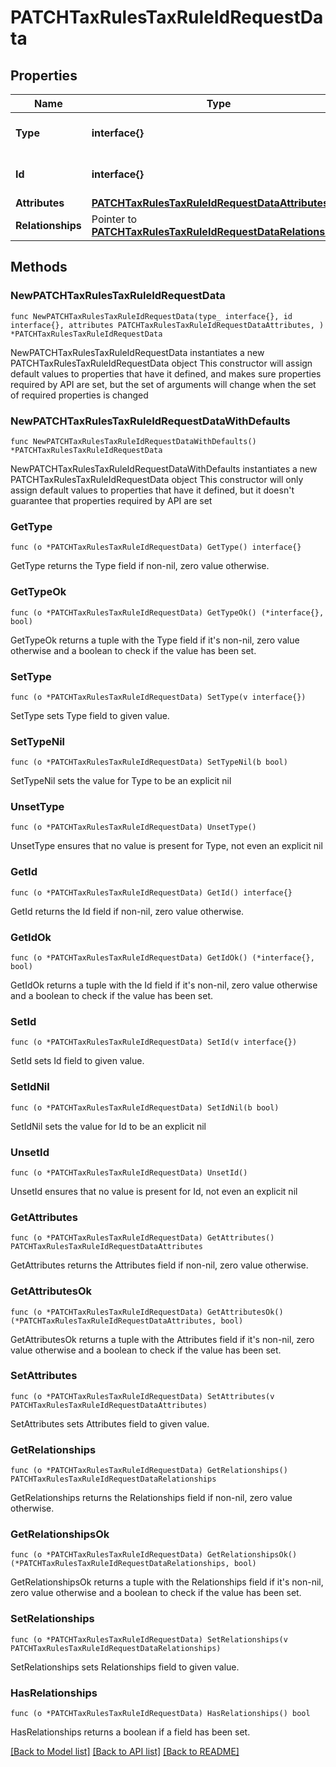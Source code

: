 # PATCHTaxRulesTaxRuleIdRequestData

## Properties

Name | Type | Description | Notes
------------ | ------------- | ------------- | -------------
**Type** | **interface{}** | The resource&#39;s type | 
**Id** | **interface{}** | The resource&#39;s id | 
**Attributes** | [**PATCHTaxRulesTaxRuleIdRequestDataAttributes**](PATCHTaxRulesTaxRuleIdRequestDataAttributes.md) |  | 
**Relationships** | Pointer to [**PATCHTaxRulesTaxRuleIdRequestDataRelationships**](PATCHTaxRulesTaxRuleIdRequestDataRelationships.md) |  | [optional] 

## Methods

### NewPATCHTaxRulesTaxRuleIdRequestData

`func NewPATCHTaxRulesTaxRuleIdRequestData(type_ interface{}, id interface{}, attributes PATCHTaxRulesTaxRuleIdRequestDataAttributes, ) *PATCHTaxRulesTaxRuleIdRequestData`

NewPATCHTaxRulesTaxRuleIdRequestData instantiates a new PATCHTaxRulesTaxRuleIdRequestData object
This constructor will assign default values to properties that have it defined,
and makes sure properties required by API are set, but the set of arguments
will change when the set of required properties is changed

### NewPATCHTaxRulesTaxRuleIdRequestDataWithDefaults

`func NewPATCHTaxRulesTaxRuleIdRequestDataWithDefaults() *PATCHTaxRulesTaxRuleIdRequestData`

NewPATCHTaxRulesTaxRuleIdRequestDataWithDefaults instantiates a new PATCHTaxRulesTaxRuleIdRequestData object
This constructor will only assign default values to properties that have it defined,
but it doesn't guarantee that properties required by API are set

### GetType

`func (o *PATCHTaxRulesTaxRuleIdRequestData) GetType() interface{}`

GetType returns the Type field if non-nil, zero value otherwise.

### GetTypeOk

`func (o *PATCHTaxRulesTaxRuleIdRequestData) GetTypeOk() (*interface{}, bool)`

GetTypeOk returns a tuple with the Type field if it's non-nil, zero value otherwise
and a boolean to check if the value has been set.

### SetType

`func (o *PATCHTaxRulesTaxRuleIdRequestData) SetType(v interface{})`

SetType sets Type field to given value.


### SetTypeNil

`func (o *PATCHTaxRulesTaxRuleIdRequestData) SetTypeNil(b bool)`

 SetTypeNil sets the value for Type to be an explicit nil

### UnsetType
`func (o *PATCHTaxRulesTaxRuleIdRequestData) UnsetType()`

UnsetType ensures that no value is present for Type, not even an explicit nil
### GetId

`func (o *PATCHTaxRulesTaxRuleIdRequestData) GetId() interface{}`

GetId returns the Id field if non-nil, zero value otherwise.

### GetIdOk

`func (o *PATCHTaxRulesTaxRuleIdRequestData) GetIdOk() (*interface{}, bool)`

GetIdOk returns a tuple with the Id field if it's non-nil, zero value otherwise
and a boolean to check if the value has been set.

### SetId

`func (o *PATCHTaxRulesTaxRuleIdRequestData) SetId(v interface{})`

SetId sets Id field to given value.


### SetIdNil

`func (o *PATCHTaxRulesTaxRuleIdRequestData) SetIdNil(b bool)`

 SetIdNil sets the value for Id to be an explicit nil

### UnsetId
`func (o *PATCHTaxRulesTaxRuleIdRequestData) UnsetId()`

UnsetId ensures that no value is present for Id, not even an explicit nil
### GetAttributes

`func (o *PATCHTaxRulesTaxRuleIdRequestData) GetAttributes() PATCHTaxRulesTaxRuleIdRequestDataAttributes`

GetAttributes returns the Attributes field if non-nil, zero value otherwise.

### GetAttributesOk

`func (o *PATCHTaxRulesTaxRuleIdRequestData) GetAttributesOk() (*PATCHTaxRulesTaxRuleIdRequestDataAttributes, bool)`

GetAttributesOk returns a tuple with the Attributes field if it's non-nil, zero value otherwise
and a boolean to check if the value has been set.

### SetAttributes

`func (o *PATCHTaxRulesTaxRuleIdRequestData) SetAttributes(v PATCHTaxRulesTaxRuleIdRequestDataAttributes)`

SetAttributes sets Attributes field to given value.


### GetRelationships

`func (o *PATCHTaxRulesTaxRuleIdRequestData) GetRelationships() PATCHTaxRulesTaxRuleIdRequestDataRelationships`

GetRelationships returns the Relationships field if non-nil, zero value otherwise.

### GetRelationshipsOk

`func (o *PATCHTaxRulesTaxRuleIdRequestData) GetRelationshipsOk() (*PATCHTaxRulesTaxRuleIdRequestDataRelationships, bool)`

GetRelationshipsOk returns a tuple with the Relationships field if it's non-nil, zero value otherwise
and a boolean to check if the value has been set.

### SetRelationships

`func (o *PATCHTaxRulesTaxRuleIdRequestData) SetRelationships(v PATCHTaxRulesTaxRuleIdRequestDataRelationships)`

SetRelationships sets Relationships field to given value.

### HasRelationships

`func (o *PATCHTaxRulesTaxRuleIdRequestData) HasRelationships() bool`

HasRelationships returns a boolean if a field has been set.


[[Back to Model list]](../README.md#documentation-for-models) [[Back to API list]](../README.md#documentation-for-api-endpoints) [[Back to README]](../README.md)


